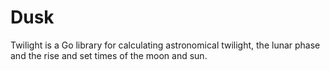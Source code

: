 # Dusk

Twilight is a Go library for calculating astronomical twilight, the lunar phase and the rise and set times of the moon and sun.
